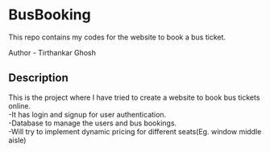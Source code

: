 # BusBooking
This repo contains my codes for the website to book a bus ticket.

Author - Tirthankar Ghosh
## Description
This is the project where I have tried to create a website to book bus tickets online.<br>
-It has login and signup for user authentication.<br>
-Database to manage the users and bus bookings.<br>
-Will try to implement dynamic pricing for different seats(Eg. window middle aisle)<br>